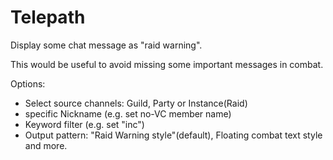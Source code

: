 # Telepath

Display some chat message as "raid warning".

This would be useful to avoid missing some important messages in combat.

Options:

- Select source channels: Guild, Party or Instance(Raid)
- specific Nickname (e.g. set no-VC member name)
- Keyword filter (e.g. set "inc")
- Output pattern: "Raid Warning style"(default), Floating combat text style and more.
